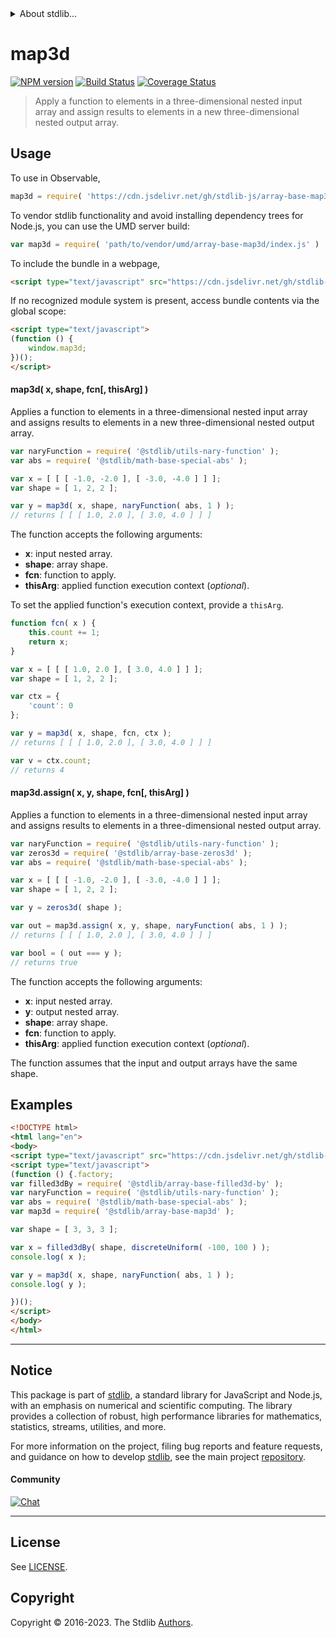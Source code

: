 <!--

@license Apache-2.0

Copyright (c) 2023 The Stdlib Authors.

Licensed under the Apache License, Version 2.0 (the "License");
you may not use this file except in compliance with the License.
You may obtain a copy of the License at

   http://www.apache.org/licenses/LICENSE-2.0

Unless required by applicable law or agreed to in writing, software
distributed under the License is distributed on an "AS IS" BASIS,
WITHOUT WARRANTIES OR CONDITIONS OF ANY KIND, either express or implied.
See the License for the specific language governing permissions and
limitations under the License.

-->


<details>
  <summary>
    About stdlib...
  </summary>
  <p>We believe in a future in which the web is a preferred environment for numerical computation. To help realize this future, we've built stdlib. stdlib is a standard library, with an emphasis on numerical and scientific computation, written in JavaScript (and C) for execution in browsers and in Node.js.</p>
  <p>The library is fully decomposable, being architected in such a way that you can swap out and mix and match APIs and functionality to cater to your exact preferences and use cases.</p>
  <p>When you use stdlib, you can be absolutely certain that you are using the most thorough, rigorous, well-written, studied, documented, tested, measured, and high-quality code out there.</p>
  <p>To join us in bringing numerical computing to the web, get started by checking us out on <a href="https://github.com/stdlib-js/stdlib">GitHub</a>, and please consider <a href="https://opencollective.com/stdlib">financially supporting stdlib</a>. We greatly appreciate your continued support!</p>
</details>

# map3d

[![NPM version][npm-image]][npm-url] [![Build Status][test-image]][test-url] [![Coverage Status][coverage-image]][coverage-url] <!-- [![dependencies][dependencies-image]][dependencies-url] -->

> Apply a function to elements in a three-dimensional nested input array and assign results to elements in a new three-dimensional nested output array.

<section class="intro">

</section>

<!-- /.intro -->



<section class="usage">

## Usage

To use in Observable,

```javascript
map3d = require( 'https://cdn.jsdelivr.net/gh/stdlib-js/array-base-map3d@umd/browser.js' )
```

To vendor stdlib functionality and avoid installing dependency trees for Node.js, you can use the UMD server build:

```javascript
var map3d = require( 'path/to/vendor/umd/array-base-map3d/index.js' )
```

To include the bundle in a webpage,

```html
<script type="text/javascript" src="https://cdn.jsdelivr.net/gh/stdlib-js/array-base-map3d@umd/browser.js"></script>
```

If no recognized module system is present, access bundle contents via the global scope:

```html
<script type="text/javascript">
(function () {
    window.map3d;
})();
</script>
```

#### map3d( x, shape, fcn\[, thisArg] )

Applies a function to elements in a three-dimensional nested input array and assigns results to elements in a new three-dimensional nested output array.

```javascript
var naryFunction = require( '@stdlib/utils-nary-function' );
var abs = require( '@stdlib/math-base-special-abs' );

var x = [ [ [ -1.0, -2.0 ], [ -3.0, -4.0 ] ] ];
var shape = [ 1, 2, 2 ];

var y = map3d( x, shape, naryFunction( abs, 1 ) );
// returns [ [ [ 1.0, 2.0 ], [ 3.0, 4.0 ] ] ]
```

The function accepts the following arguments:

-   **x**: input nested array.
-   **shape**: array shape.
-   **fcn**: function to apply.
-   **thisArg**: applied function execution context (_optional_).

To set the applied function's execution context, provide a `thisArg`.

<!-- eslint-disable no-invalid-this -->

```javascript
function fcn( x ) {
    this.count += 1;
    return x;
}

var x = [ [ [ 1.0, 2.0 ], [ 3.0, 4.0 ] ] ];
var shape = [ 1, 2, 2 ];

var ctx = {
    'count': 0
};

var y = map3d( x, shape, fcn, ctx );
// returns [ [ [ 1.0, 2.0 ], [ 3.0, 4.0 ] ] ]

var v = ctx.count;
// returns 4
```

#### map3d.assign( x, y, shape, fcn\[, thisArg] )

Applies a function to elements in a three-dimensional nested input array and assigns results to elements in a three-dimensional nested output array.

```javascript
var naryFunction = require( '@stdlib/utils-nary-function' );
var zeros3d = require( '@stdlib/array-base-zeros3d' );
var abs = require( '@stdlib/math-base-special-abs' );

var x = [ [ [ -1.0, -2.0 ], [ -3.0, -4.0 ] ] ];
var shape = [ 1, 2, 2 ];

var y = zeros3d( shape );

var out = map3d.assign( x, y, shape, naryFunction( abs, 1 ) );
// returns [ [ [ 1.0, 2.0 ], [ 3.0, 4.0 ] ] ]

var bool = ( out === y );
// returns true
```

The function accepts the following arguments:

-   **x**: input nested array.
-   **y**: output nested array.
-   **shape**: array shape.
-   **fcn**: function to apply.
-   **thisArg**: applied function execution context (_optional_).

The function assumes that the input and output arrays have the same shape.

</section>

<!-- /.usage -->

<section class="notes">

</section>

<!-- /.notes -->

<section class="examples">

## Examples

<!-- eslint no-undef: "error" -->

```html
<!DOCTYPE html>
<html lang="en">
<body>
<script type="text/javascript" src="https://cdn.jsdelivr.net/gh/stdlib-js/random-base-discrete-uniform@umd/browser.js"></script>
<script type="text/javascript">
(function () {.factory;
var filled3dBy = require( '@stdlib/array-base-filled3d-by' );
var naryFunction = require( '@stdlib/utils-nary-function' );
var abs = require( '@stdlib/math-base-special-abs' );
var map3d = require( '@stdlib/array-base-map3d' );

var shape = [ 3, 3, 3 ];

var x = filled3dBy( shape, discreteUniform( -100, 100 ) );
console.log( x );

var y = map3d( x, shape, naryFunction( abs, 1 ) );
console.log( y );

})();
</script>
</body>
</html>
```

</section>

<!-- /.examples -->

<!-- Section for related `stdlib` packages. Do not manually edit this section, as it is automatically populated. -->

<section class="related">

</section>

<!-- /.related -->

<!-- Section for all links. Make sure to keep an empty line after the `section` element and another before the `/section` close. -->


<section class="main-repo" >

* * *

## Notice

This package is part of [stdlib][stdlib], a standard library for JavaScript and Node.js, with an emphasis on numerical and scientific computing. The library provides a collection of robust, high performance libraries for mathematics, statistics, streams, utilities, and more.

For more information on the project, filing bug reports and feature requests, and guidance on how to develop [stdlib][stdlib], see the main project [repository][stdlib].

#### Community

[![Chat][chat-image]][chat-url]

---

## License

See [LICENSE][stdlib-license].


## Copyright

Copyright &copy; 2016-2023. The Stdlib [Authors][stdlib-authors].

</section>

<!-- /.stdlib -->

<!-- Section for all links. Make sure to keep an empty line after the `section` element and another before the `/section` close. -->

<section class="links">

[npm-image]: http://img.shields.io/npm/v/@stdlib/array-base-map3d.svg
[npm-url]: https://npmjs.org/package/@stdlib/array-base-map3d

[test-image]: https://github.com/stdlib-js/array-base-map3d/actions/workflows/test.yml/badge.svg?branch=main
[test-url]: https://github.com/stdlib-js/array-base-map3d/actions/workflows/test.yml?query=branch:main

[coverage-image]: https://img.shields.io/codecov/c/github/stdlib-js/array-base-map3d/main.svg
[coverage-url]: https://codecov.io/github/stdlib-js/array-base-map3d?branch=main

<!--

[dependencies-image]: https://img.shields.io/david/stdlib-js/array-base-map3d.svg
[dependencies-url]: https://david-dm.org/stdlib-js/array-base-map3d/main

-->

[chat-image]: https://img.shields.io/gitter/room/stdlib-js/stdlib.svg
[chat-url]: https://app.gitter.im/#/room/#stdlib-js_stdlib:gitter.im

[stdlib]: https://github.com/stdlib-js/stdlib

[stdlib-authors]: https://github.com/stdlib-js/stdlib/graphs/contributors

[umd]: https://github.com/umdjs/umd
[es-module]: https://developer.mozilla.org/en-US/docs/Web/JavaScript/Guide/Modules

[deno-url]: https://github.com/stdlib-js/array-base-map3d/tree/deno
[umd-url]: https://github.com/stdlib-js/array-base-map3d/tree/umd
[esm-url]: https://github.com/stdlib-js/array-base-map3d/tree/esm
[branches-url]: https://github.com/stdlib-js/array-base-map3d/blob/main/branches.md

[stdlib-license]: https://raw.githubusercontent.com/stdlib-js/array-base-map3d/main/LICENSE

</section>

<!-- /.links -->
